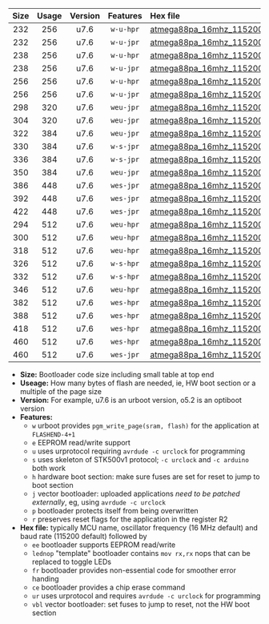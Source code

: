 |Size|Usage|Version|Features|Hex file|
|:-:|:-:|:-:|:-:|:--|
|232|256|u7.6|`w-u-hpr`|[atmega88pa_16mhz_115200bps_ur.hex](https://raw.githubusercontent.com/stefanrueger/urboot/main/atmega88pa_16mhz_115200bps_ur.hex)|
|232|256|u7.6|`w-u-jpr`|[atmega88pa_16mhz_115200bps_ur_vbl.hex](https://raw.githubusercontent.com/stefanrueger/urboot/main/atmega88pa_16mhz_115200bps_ur_vbl.hex)|
|238|256|u7.6|`w-u-hpr`|[atmega88pa_16mhz_115200bps_lednop_ur.hex](https://raw.githubusercontent.com/stefanrueger/urboot/main/atmega88pa_16mhz_115200bps_lednop_ur.hex)|
|238|256|u7.6|`w-u-jpr`|[atmega88pa_16mhz_115200bps_lednop_ur_vbl.hex](https://raw.githubusercontent.com/stefanrueger/urboot/main/atmega88pa_16mhz_115200bps_lednop_ur_vbl.hex)|
|256|256|u7.6|`w-u-hpr`|[atmega88pa_16mhz_115200bps_lednop_fr_ur.hex](https://raw.githubusercontent.com/stefanrueger/urboot/main/atmega88pa_16mhz_115200bps_lednop_fr_ur.hex)|
|256|256|u7.6|`w-u-jpr`|[atmega88pa_16mhz_115200bps_lednop_fr_ur_vbl.hex](https://raw.githubusercontent.com/stefanrueger/urboot/main/atmega88pa_16mhz_115200bps_lednop_fr_ur_vbl.hex)|
|298|320|u7.6|`weu-jpr`|[atmega88pa_16mhz_115200bps_ee_ur_vbl.hex](https://raw.githubusercontent.com/stefanrueger/urboot/main/atmega88pa_16mhz_115200bps_ee_ur_vbl.hex)|
|304|320|u7.6|`weu-jpr`|[atmega88pa_16mhz_115200bps_ee_lednop_ur_vbl.hex](https://raw.githubusercontent.com/stefanrueger/urboot/main/atmega88pa_16mhz_115200bps_ee_lednop_ur_vbl.hex)|
|322|384|u7.6|`weu-jpr`|[atmega88pa_16mhz_115200bps_ee_lednop_fr_ur_vbl.hex](https://raw.githubusercontent.com/stefanrueger/urboot/main/atmega88pa_16mhz_115200bps_ee_lednop_fr_ur_vbl.hex)|
|330|384|u7.6|`w-s-jpr`|[atmega88pa_16mhz_115200bps_vbl.hex](https://raw.githubusercontent.com/stefanrueger/urboot/main/atmega88pa_16mhz_115200bps_vbl.hex)|
|336|384|u7.6|`w-s-jpr`|[atmega88pa_16mhz_115200bps_lednop_vbl.hex](https://raw.githubusercontent.com/stefanrueger/urboot/main/atmega88pa_16mhz_115200bps_lednop_vbl.hex)|
|350|384|u7.6|`weu-jpr`|[atmega88pa_16mhz_115200bps_ee_lednop_fr_ce_ur_vbl.hex](https://raw.githubusercontent.com/stefanrueger/urboot/main/atmega88pa_16mhz_115200bps_ee_lednop_fr_ce_ur_vbl.hex)|
|386|448|u7.6|`wes-jpr`|[atmega88pa_16mhz_115200bps_ee_vbl.hex](https://raw.githubusercontent.com/stefanrueger/urboot/main/atmega88pa_16mhz_115200bps_ee_vbl.hex)|
|392|448|u7.6|`wes-jpr`|[atmega88pa_16mhz_115200bps_ee_lednop_vbl.hex](https://raw.githubusercontent.com/stefanrueger/urboot/main/atmega88pa_16mhz_115200bps_ee_lednop_vbl.hex)|
|422|448|u7.6|`wes-jpr`|[atmega88pa_16mhz_115200bps_ee_lednop_fr_vbl.hex](https://raw.githubusercontent.com/stefanrueger/urboot/main/atmega88pa_16mhz_115200bps_ee_lednop_fr_vbl.hex)|
|294|512|u7.6|`weu-hpr`|[atmega88pa_16mhz_115200bps_ee_ur.hex](https://raw.githubusercontent.com/stefanrueger/urboot/main/atmega88pa_16mhz_115200bps_ee_ur.hex)|
|300|512|u7.6|`weu-hpr`|[atmega88pa_16mhz_115200bps_ee_lednop_ur.hex](https://raw.githubusercontent.com/stefanrueger/urboot/main/atmega88pa_16mhz_115200bps_ee_lednop_ur.hex)|
|318|512|u7.6|`weu-hpr`|[atmega88pa_16mhz_115200bps_ee_lednop_fr_ur.hex](https://raw.githubusercontent.com/stefanrueger/urboot/main/atmega88pa_16mhz_115200bps_ee_lednop_fr_ur.hex)|
|326|512|u7.6|`w-s-hpr`|[atmega88pa_16mhz_115200bps.hex](https://raw.githubusercontent.com/stefanrueger/urboot/main/atmega88pa_16mhz_115200bps.hex)|
|332|512|u7.6|`w-s-hpr`|[atmega88pa_16mhz_115200bps_lednop.hex](https://raw.githubusercontent.com/stefanrueger/urboot/main/atmega88pa_16mhz_115200bps_lednop.hex)|
|346|512|u7.6|`weu-hpr`|[atmega88pa_16mhz_115200bps_ee_lednop_fr_ce_ur.hex](https://raw.githubusercontent.com/stefanrueger/urboot/main/atmega88pa_16mhz_115200bps_ee_lednop_fr_ce_ur.hex)|
|382|512|u7.6|`wes-hpr`|[atmega88pa_16mhz_115200bps_ee.hex](https://raw.githubusercontent.com/stefanrueger/urboot/main/atmega88pa_16mhz_115200bps_ee.hex)|
|388|512|u7.6|`wes-hpr`|[atmega88pa_16mhz_115200bps_ee_lednop.hex](https://raw.githubusercontent.com/stefanrueger/urboot/main/atmega88pa_16mhz_115200bps_ee_lednop.hex)|
|418|512|u7.6|`wes-hpr`|[atmega88pa_16mhz_115200bps_ee_lednop_fr.hex](https://raw.githubusercontent.com/stefanrueger/urboot/main/atmega88pa_16mhz_115200bps_ee_lednop_fr.hex)|
|460|512|u7.6|`wes-hpr`|[atmega88pa_16mhz_115200bps_ee_lednop_fr_ce.hex](https://raw.githubusercontent.com/stefanrueger/urboot/main/atmega88pa_16mhz_115200bps_ee_lednop_fr_ce.hex)|
|460|512|u7.6|`wes-jpr`|[atmega88pa_16mhz_115200bps_ee_lednop_fr_ce_vbl.hex](https://raw.githubusercontent.com/stefanrueger/urboot/main/atmega88pa_16mhz_115200bps_ee_lednop_fr_ce_vbl.hex)|

- **Size:** Bootloader code size including small table at top end
- **Useage:** How many bytes of flash are needed, ie, HW boot section or a multiple of the page size
- **Version:** For example, u7.6 is an urboot version, o5.2 is an optiboot version
- **Features:**
  + `w` urboot provides `pgm_write_page(sram, flash)` for the application at `FLASHEND-4+1`
  + `e` EEPROM read/write support
  + `u` uses urprotocol requiring `avrdude -c urclock` for programming
  + `s` uses skeleton of STK500v1 protocol; `-c urclock` and `-c arduino` both work
  + `h` hardware boot section: make sure fuses are set for reset to jump to boot section
  + `j` vector bootloader: uploaded applications *need to be patched externally*, eg, using `avrdude -c urclock`
  + `p` bootloader protects itself from being overwritten
  + `r` preserves reset flags for the application in the register R2
- **Hex file:** typically MCU name, oscillator frequency (16 MHz default) and baud rate (115200 default) followed by
  + `ee` bootloader supports EEPROM read/write
  + `lednop` "template" bootloader contains `mov rx,rx` nops that can be replaced to toggle LEDs
  + `fr` bootloader provides non-essential code for smoother error handing
  + `ce` bootloader provides a chip erase command
  + `ur` uses urprotocol and requires `avrdude -c urclock` for programming
  + `vbl` vector bootloader: set fuses to jump to reset, not the HW boot section
